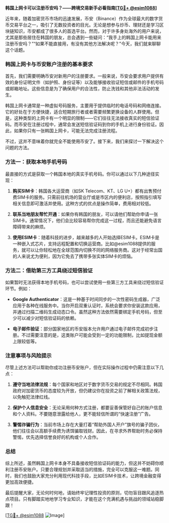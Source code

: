 **韩国上网卡可以注册币安吗？——跨境交易新手必看指南[[TG💪+ @esim1088](https://t.me/s/esim1088)]**

近年来，随着加密货币市场的迅速发展，币安（Binance）作为全球最大的数字货币交易平台之一，吸引了无数投资者的目光。无论是想参与炒币、理财还是学习区块链知识，币安都成了很多人的首选平台。然而，对于许多身处海外的用户来说，尤其是那些居住在韩国的朋友，总会遇到一些疑问：“我手上的韩国上网卡能用来注册币安吗？”“如果不能直接用，有没有其他方法解决呢？”今天，我们就来聊聊这个话题。

### 韩国上网卡与币安账户注册的基本要求

首先，我们需要明确币安对新用户的注册要求。一般来说，币安会要求用户提供有效的身份证明文件（如护照、身份证等）以及能够接收验证短信或邮件的手机号码或邮箱地址。这些信息是为了确保用户的合法性，防止洗钱和其他非法活动的发生。

韩国上网卡通常是一种虚拟号码服务，主要用于提供临时的电话号码和网络连接。它的好处在于方便快捷，适合短期旅行者或者需要频繁更换设备的人群使用。但是，这种类型的上网卡有一个明显的限制——它们往往无法接收真实的短信验证码。而币安在注册过程中，通常会发送短信验证码到你的手机上进行身份验证。因此，如果你只有一张韩国上网卡，可能无法完成注册流程。

不过，这并不意味着你就完全不能使用币安了。接下来，我们来探讨一下解决这个问题的方法。

### 方法一：获取本地手机号码

最直接的方式是获取一个韩国本地的真实手机号码。你可以通过以下几种途径实现：

1. **购买SIM卡**：韩国各大运营商（如SK Telecom、KT、LG U+）都有出售预付费SIM卡的服务。只需前往机场的营业厅或是市区内的便利店，按照指引填写相关信息即可激活并使用。这种方式的优点是操作简单，费用相对较低。
   
2. **联系当地朋友帮忙开通**：如果你有韩国的朋友，可以请他们帮助你申请一张SIM卡。通常情况下，他们会比较容易帮你完成这一过程，而且还能避免语言障碍带来的麻烦。

3. **使用ESIM卡**：随着科技的进步，越来越多的人开始选择ESIM卡。ESIM卡是一种嵌入式芯片，支持远程配置和切换运营商。比如@esim1088提供的服务，就可以让你轻松地在全球范围内切换不同的网络服务商。这对于经常出国的人来说尤为便利，因为它免去了携带多张实体SIM卡的烦恼。

### 方法二：借助第三方工具绕过短信验证

如果暂时无法获得本地手机号码，也可以尝试使用一些第三方工具来绕过短信验证环节。例如：

- **Google Authenticator**：这是一种基于时间同步的一次性密码生成器，广泛应用于各种在线服务中。当你开启双重认证时，系统会要求你安装这款应用，并通过扫描二维码生成动态口令。虽然这种方法依然需要绑定手机号码，但至少可以减少对短信验证码的依赖。
  
- **电子邮件验证**：部分国家地区的币安版本允许用户通过电子邮件完成初步注册。不过需要注意的是，这类账户可能会受到一定的功能限制，比如提现金额上限较低等。

### 注意事项与风险提示

尽管上述方法可以帮助你成功注册币安账户，但在实际操作过程中仍需注意以下几点：

1. **遵守当地法律法规**：每个国家和地区对于数字货币交易的规定不尽相同。韩国政府对加密货币的态度较为开放，但仍建议你在投资之前了解相关政策法规，以免触犯法律红线。

2. **保护个人信息安全**：无论采用何种方式注册，都要妥善保管好自己的账户信息和个人资料。不要随意泄露给他人，更不能轻信所谓的“快速注册”广告。

3. **警惕诈骗行为**：当前市场上存在大量打着“帮助外国人开户”旗号的骗子团伙，他们往往会以高额手续费为诱饵骗取钱财。因此，在寻求外界帮助时务必保持警惕，优先选择信誉良好的机构或个人合作。

### 总结

综上所述，虽然韩国上网卡本身不具备接收短信验证码的能力，但这并不妨碍你顺利注册币安账户。只要合理规划并采取适当的措施，完全可以克服这一难题。同时，我们也鼓励大家充分利用现代科技手段，比如ESIM卡技术，让跨境金融变得更加高效便捷。

最后提醒大家，无论何时何地，请始终牢记理性投资的原则，切勿盲目跟风追逐热点项目。只有脚踏实地地学习专业知识，才能在这个充满机遇与挑战的领域站稳脚跟！

[[TG💪+ @esim1088](https://t.me/s/esim1088) ![Image](https://i.postimg.cc/4NQfJmqS/Snipaste-2025-05-13-00-14-12.png)]